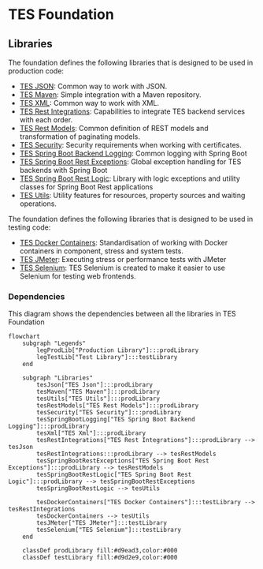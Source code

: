 # TES Foundation

## Libraries

The foundation defines the following libraries that is designed to be used in production code:

- [TES JSON](../tes-json/README.md): Common way to work with JSON.
- [TES Maven](../tes-maven/README.md): Simple integration with a Maven repository.
- [TES XML](../tes-xml/README.md): Common way to work with XML.
- [TES Rest Integrations](../tes-rest-integrations/README.md): Capabilities to integrate TES backend 
  services with each order.
- [TES Rest Models](../tes-rest-models/README.md): Common definition of REST models and transformation of paginating 
  models.
- [TES Security](../tes-security/README.md): Security requirements when working with certificates.
- [TES Spring Boot Backend Logging](../tes-spring-boot-backend-logging/README.md): Common logging with Spring Boot
- [TES Spring Boot Rest Exceptions](../tes-spring-boot-rest-exceptions/README.md): Global exception handling for 
  TES backends with Spring Boot
- [TES Spring Boot Rest Logic](../tes-spring-boot-rest-logic/README.md): Library with logic exceptions and 
  utility classes for Spring Boot Rest applications
- [TES Utils](../tes-utils/README.md): Utility features for resources, property sources and waiting operations.

The foundation defines the following libraries that is designed to be used in testing code:

- [TES Docker Containers](../tes-docker-containers/README.md): Standardisation of working with Docker containers
  in component, stress and system tests.
- [TES JMeter](../tes-jmeter/README.md): Executing stress or performance tests with JMeter
- [TES Selenium](../tes-selenium/README.md): TES Selenium is created to make it easier to use Selenium 
  for testing web frontends.

### Dependencies

This diagram shows the dependencies between all the libraries in TES Foundation

```mermaid
flowchart
    subgraph "Legends"
        legProdLib["Production Library"]:::prodLibrary
        legTestLib["Test Library"]:::testLibrary
    end

    subgraph "Libraries"
        tesJson["TES Json"]:::prodLibrary
        tesMaven["TES Maven"]:::prodLibrary
        tesUtils["TES Utils"]:::prodLibrary
        tesRestModels["TES Rest Models"]:::prodLibrary
        tesSecurity["TES Security"]:::prodLibrary
        tesSpringBootLogging["TES Spring Boot Backend Logging"]:::prodLibrary
        tesXml["TES Xml"]:::prodLibrary
        tesRestIntegrations["TES Rest Integrations"]:::prodLibrary --> tesJson
        tesRestIntegrations:::prodLibrary --> tesRestModels
        tesSpringBootRestExceptions["TES Spring Boot Rest Exceptions"]:::prodLibrary --> tesRestModels
        tesSpringBootRestLogic["TES Spring Boot Rest Logic"]:::prodLibrary --> tesSpringBootRestExceptions
        tesSpringBootRestLogic --> tesUtils

        tesDockerContainers["TES Docker Containers"]:::testLibrary --> tesRestIntegrations
        tesDockerContainers --> tesUtils
        tesJMeter["TES JMeter"]:::testLibrary
        tesSelenium["TES Selenium"]:::testLibrary
    end

    classDef prodLibrary fill:#d9ead3,color:#000
    classDef testLibrary fill:#d9d2e9,color:#000
```
